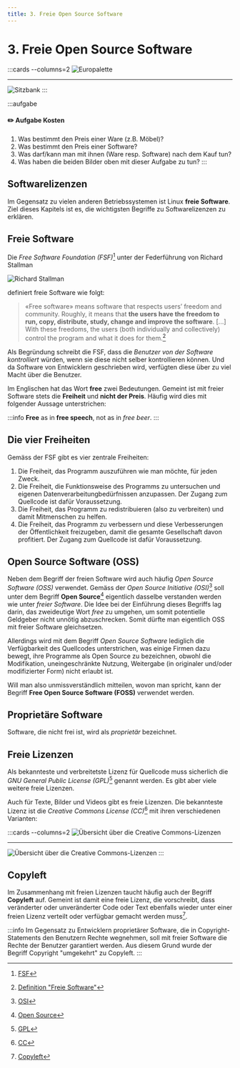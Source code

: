 ```yaml
---
title: 3. Freie Open Source Software
---
```


# 3. Freie Open Source Software

:::cards --columns=2
![Europalette](images/03-palette.jpg)
***
![Sitzbank](images/03-bench.jpg)
:::

:::aufgabe
#### ✏️ Aufgabe Kosten
1. Was bestimmt den Preis einer Ware (z.B. Möbel)?
2. Was bestimmt den Preis einer Software?
3. Was darf/kann man mit ihnen (Ware resp. Software) nach dem Kauf tun?
4. Was haben die beiden Bilder oben mit dieser Aufgabe zu tun?
:::


## Softwarelizenzen
Im Gegensatz zu vielen anderen Betriebssystemen ist Linux **freie Software**. Ziel dieses Kapitels ist es, die wichtigsten Begriffe zu Softwarelizenzen zu erklären.


## Freie Software
Die *Free Software Foundation (FSF)*[^1] unter der Federführung von Richard Stallman

![Richard Stallman](images/03-richard_stallman.jpg)

definiert freie Software wie folgt:

> «Free software» means software that respects users’ freedom and community. Roughly, it means that **the users have the freedom to run, copy, distribute, study, change and improve the software**. [...] With these freedoms, the users (both individually and collectively) control the program and what it does for them.[^2]

Als Begründung schreibt die FSF, dass die *Benutzer von der Software kontrolliert* würden, wenn sie diese nicht selber kontrollieren können. Und da Software von Entwicklern geschrieben wird, verfügten diese über zu viel Macht über die Benutzer.

Im Englischen hat das Wort **free** zwei Bedeutungen. Gemeint ist mit freier Software stets die **Freiheit** und
**nicht der Preis**. Häufig wird dies mit folgender Aussage unterstrichen:

:::info
**Free** as in **free speech**, not as in *free beer*.
:::


## Die vier Freiheiten
Gemäss der FSF gibt es vier zentrale Freiheiten:

1. Die Freiheit, das Programm auszuführen wie man möchte, für jeden Zweck.
2. Die Freiheit, die Funktionsweise des Programms zu untersuchen und eigenen Datenverarbeitungbedürfnissen anzupassen. Der Zugang zum Quellcode ist dafür Voraussetzung.
3. Die Freiheit, das Programm zu redistribuieren (also zu verbreiten) und damit Mitmenschen zu helfen.
4. Die Freiheit, das Programm zu verbessern und diese Verbesserungen der Öffentlichkeit freizugeben, damit die gesamte Gesellschaft davon profitiert. Der Zugang zum Quellcode ist dafür Voraussetzung.


## Open Source Software (OSS)
Neben dem Begriff der freien Software wird auch häufig *Open Source Software (OSS)* verwendet. Gemäss der *Open Source Initiative (OSI)*[^3] soll unter dem Begriff **Open Source**[^4] eigentlich dasselbe verstanden werden wie unter *freier Software*. Die Idee bei der Einführung dieses Begriffs lag darin, das zweideutige Wort *free* zu umgehen, um somit potentielle Geldgeber nicht unnötig abzuschrecken. Somit dürfte man eigentlich OSS mit freier Software gleichsetzen.

Allerdings wird mit dem Begriff *Open Source Software* lediglich die Verfügbarkeit des Quellcodes unterstrichen, was einige Firmen dazu bewegt, ihre Programme als Open Source zu bezeichnen, obwohl die Modifikation, uneingeschränkte Nutzung, Weitergabe (in originaler und/oder modifizierter Form) nicht erlaubt ist.

Will man also unmissverständlich mitteilen, wovon man spricht, kann der Begriff **Free Open Source Software (FOSS)** verwendet werden.


## Proprietäre Software
Software, die nicht frei ist, wird als *proprietär* bezeichnet.


## Freie Lizenzen
Als bekannteste und verbreitetste Lizenz für Quellcode muss sicherlich die *GNU General Public License (GPL)*[^5] genannt werden. Es gibt aber viele weitere freie Lizenzen.

Auch für Texte, Bilder und Videos gibt es freie Lizenzen. Die bekannteste Lizenz ist die *Creative Commons License (CC)*[^6] mit ihren verschiedenen Varianten:

:::cards --columns=2
![Übersicht über die Creative Commons-Lizenzen](images/03-creative-commons-overview.svg)
***
![Übersicht über die Creative Commons-Lizenzen](images/03-creative-commons-overview2.png)
:::


## Copyleft
Im Zusammenhang mit freien Lizenzen taucht häufig auch der Begriff **Copyleft** auf. Gemeint ist damit eine freie Lizenz, die vorschreibt, dass veränderter oder unveränderter Code oder Text ebenfalls wieder unter einer freien Lizenz verteilt oder verfügbar gemacht werden muss[^7].

:::info
Im Gegensatz zu Entwicklern proprietärer Software, die in Copyright-Statements den Benutzern Rechte wegnehmen, soll mit freier Software die Rechte der Benutzer garantiert werden. Aus diesem Grund wurde der Begriff Copyright "umgekehrt" zu Copyleft.
:::

[^1]: [FSF](https://fsf.org/)
[^2]: [Definition "Freie Software"](https://www.gnu.org/philosophy/free-sw.html)
[^3]: [OSI](https://www.opensource.org/)
[^4]: [Open Source](https://www.opensource.org/docs/osd)
[^5]: [GPL](https://www.gnu.org/copyleft/gpl.html)
[^6]: [CC](https://creativecommons.org/licenses/)
[^7]: [Copyleft](https://www.gnu.org/copyleft/copyleft.html)
